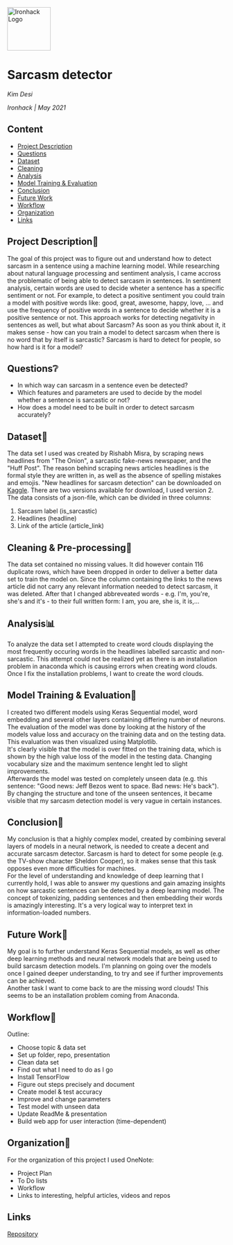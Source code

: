<img src="https://bit.ly/2VnXWr2" alt="Ironhack Logo" width="100"/>

# Sarcasm detector
*Kim Desi*

*Ironhack | May 2021*

## Content
- [Project Description](#project-description)
- [Questions](#questions)
- [Dataset](#dataset)
- [Cleaning](#cleaning-&-pre-processing)
- [Analysis](#analysis)
- [Model Training & Evaluation](#model-training-and-evaluation)
- [Conclusion](#conclusion)
- [Future Work](#future-work)
- [Workflow](#workflow)
- [Organization](#organization)
- [Links](#links)

## Project Description📙

The goal of this project was to figure out and understand how to detect sarcasm in a sentence using a machine learning model. While researching about natural language processing and sentiment analysis, I came accross the problematic of being able to detect sarcasm in sentences. In sentiment analysis, certain words are used to decide wheter a sentence has a specific sentiment or not. 
For example, to detect a positive sentiment you could train a model with positive words like: good, great, awesome, happy, love, ... and use the frequency of positive words in a sentence to decide whether it is a positive sentence or not. This approach works for detecting negativity in sentences as well, but what about Sarcasm? As soon as you think about it, it makes sense - how can you train a model to detect sarcasm when there is no word that by itself is sarcastic? Sarcasm is hard to detect for people, so how hard is it for a model? 

## Questions❔

- In which way can sarcasm in a sentence even be detected?
- Which features and parameters are used to decide by the model whether a sentence is sarcastic or not?
- How does a model need to be built in order to detect sarcasm accurately?

## Dataset📄

The data set I used was created by Rishabh Misra, by scraping news headlines from "The Onion", a sarcastic fake-news newspaper, and the "Huff Post". The reason behind scraping news articles headlines is the formal style they are written in, as well as the absence of spelling mistakes and emojis. "New headlines for sarcasm detection" can be downloaded on [Kaggle](https://www.kaggle.com/rmisra/news-headlines-dataset-for-sarcasm-detection). There are two versions available for download, I used version 2. The data consists of a json-file, which can be divided in three columns:
1. Sarcasm label (is_sarcastic)
2. Headlines (headline)
3. Link of the article (article_link)  

## Cleaning & Pre-processing💎

The data set contained no missing values. It did however contain 116 duplicate rows, which have been dropped in order to deliver a
better data set to train the model on. Since the column containing the links to the news article did not carry any relevant information needed to detect sarcasm, it was deleted. After that I changed abbreveated words - e.g. I'm, you're, she's and it's - to their full written form: I am, you are, she is, it is,... 

## Analysis📊

To analyze the data set I attempted to create word clouds displaying the most frequently occuring words in the headlines labelled sarcastic and non-sarcastic. This attempt could not be realized yet as there is an installation problem in anaconda which is causing errors when creating word clouds. Once I fix the installation problems, I want to create the word clouds.

## Model Training & Evaluation💫

I created two different models using Keras Sequential model, word embedding and several other layers containing differing number of neurons.
The evaluation of the model was done by looking at the history of the models value loss and accuracy on the training data and on the testing data. This evaluation was then visualized using Matplotlib.  
It's clearly visible that the model is over fitted on the training data, which is shown by the high value loss of the model in the testing data. Changing vocabulary size and the maximum sentence lenght led to slight improvements.  
Afterwards the model was tested on completely unseen data (e.g. this sentence: "Good news: Jeff Bezos went to space. Bad news: He's back"). By changing the structure and tone of the unseen sentences, it became visible that my sarcasm detection model is very vague in certain instances. 

## Conclusion🌟

My conclusion is that a highly complex model, created by combining several layers of models in a neural network, is needed to create a decent and accurate sarcasm detector. Sarcasm is hard to detect for some people (e.g. the TV-show character Sheldon Cooper), so it makes sense that this task opposes even more difficulties for machines.  
For the level of understanding and knowledge of deep learning that I currently hold, I was able to answer my questions and gain amazing insights on how sarcastic sentences can be detected by a deep learning model. The concept of tokenizing, padding sentences and then embedding their words is amazingly interesting. It's a very logical way to interpret text in information-loaded numbers.

## Future Work🔮

My goal is to further understand Keras Sequential models, as well as other deep learning methods and neural network models that are being used to build sarcasm detection models. I'm planning on going over the models once I gained deeper understanding, to try and see if further improvements can be achieved.  
Another task I want to come back to are the missing word clouds! This seems to be an installation problem coming from Anaconda. 

## Workflow🔧

Outline:  
- Choose topic & data set
- Set up folder, repo, presentation
- Clean data set
- Find out what I need to do as I go 
- Install TensorFlow
- Figure out steps precisely and document 
- Create model & test accuracy
- Improve and change parameters
- Test model with unseen data 
- Update ReadMe & presentation 
- Build web app for user interaction (time-dependent)

## Organization📖

For the organization of this project I used OneNote:
- Project Plan
- To Do lists
- Workflow
- Links to interesting, helpful articles, videos and repos

## Links

[Repository](https://github.com/Desikim/Project5)  
